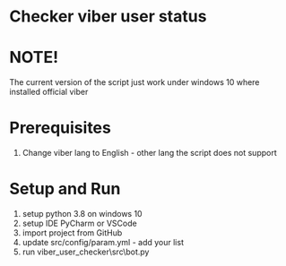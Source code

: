 # Checker viber user status  

# NOTE! 
The current version of the script just work under windows 10 where installed official viber

# Prerequisites
1. Change viber lang to English - other lang the script does not support

# Setup and Run

1. setup python 3.8 on windows 10
2. setup  IDE PyCharm or VSCode
3. import project from GitHub
4. update src/config/param.yml - add your list
5. run viber_user_checker\src\bot.py
